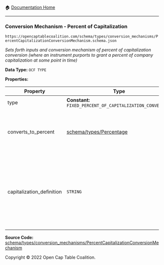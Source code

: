 :house: [Documentation Home](/docs/README.md)

---

### Conversion Mechanism - Percent of Capitalization

`https://opencaptablecoalition.com/schema/types/conversion_mechanisms/PercentCapitalizationConversionMechanism.schema.json`

_Sets forth inputs and conversion mechanism of percent of capitalization conversion (where an instrument purports to grant a percent of company capitalization at some point in time)_

**Data Type:** `OCF TYPE`

**Properties:**

| Property                  | Type                                                        | Description                                                                                                                    | Required   |
| ------------------------- | ----------------------------------------------------------- | ------------------------------------------------------------------------------------------------------------------------------ | ---------- |
| type                      | **Constant:** `FIXED_PERCENT_OF_CAPITALIZATION_CONVERSION`  | Scalar Constant                                                                                                                | `REQUIRED` |
| converts_to_percent       | [schema/types/Percentage](/docs/schema/types/Percentage.md) | What percentage of the company capitalization does this convert to                                                             | `REQUIRED` |
| capitalization_definition | `STRING`                                                    | How is company capitalization defined for purposes of conversion? If possible, include the legal language from the instrument. | -          |

**Source Code:** [schema/types/conversion_mechanisms/PercentCapitalizationConversionMechanism](../../../../schema/types/conversion_mechanisms/PercentCapitalizationConversionMechanism.schema.json)

Copyright © 2022 Open Cap Table Coalition.
